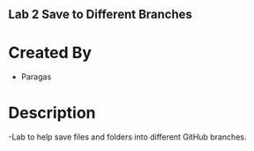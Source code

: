 ## Lab 2 Save to Different Branches
# Created By
- Paragas
# Description
-Lab to help save files and folders into different GitHub branches.